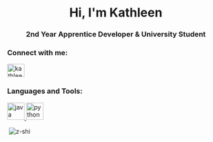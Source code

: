 <h1 align="center">Hi, I'm Kathleen</h1>
<h3 align="center">2nd Year Apprentice Developer & University Student</h3>

<h3 align="left">Connect with me:</h3>
<p align="left">
<a href="https://linkedin.com/in/kathleen-west-21ab14162" target="blank"><img align="center" src="https://cdn.jsdelivr.net/npm/simple-icons@3.0.1/icons/linkedin.svg" alt="kathleen-west-21ab14162" height="30" width="40" /></a>
</p>

<h3 align="left">Languages and Tools:</h3>
<p align="left"> <a href="https://www.java.com" target="_blank"> <img src="https://devicons.github.io/devicon/devicon.git/icons/java/java-original-wordmark.svg" alt="java" width="40" height="40"/> </a> <a href="https://www.python.org" target="_blank"> <img src="https://devicons.github.io/devicon/devicon.git/icons/python/python-original.svg" alt="python" width="40" height="40"/> </a> </p>

<p>&nbsp;<img align="center" src="https://github-readme-stats.vercel.app/api?username=z-shi&show_icons=true&locale=en" alt="z-shi" /></p>
